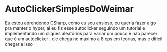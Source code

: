 # AutoClickerSimplesDoWeimar
Eu estou aprendendo CSharp, como eu sou ansioso, eu queria fazer algo pra manter o hyper, ai eu fiz esse autoclicker seguindo um tutorial e implementando um cliques aleatórios para  variar um pouco e não parecer que é um autoclicker , ele chega no maximo a 8 cps em teorias, mas é dificil chegar a isso
